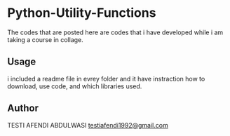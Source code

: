 # Python-Utility-Functions
The codes that are posted here are codes that i have developed while i am taking a course in collage.

## Usage
i included a readme file in evrey folder and it have instraction how to download, use code, and which libraries used.

## Author
TESTI AFENDI ABDULWASI
testiafendi1992@gmail.com
